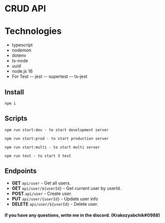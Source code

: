 # CRUD API

# Technologies

- typescript
- nodemon
- dotenv
- ts-node
- uuid
- node.js 16
- For Test
  -- jest
  -- supertest
  -- ts-jest

## Install

    npm i

## Scripts

    npm run start:dev - to start development server

    npm run start:prod - to start production server

    npm run start:multi - to start multi server

    npm run test - to start 3 test

## Endpoints

- **GET** `api/user` - Get all users.
- **GET** `api/user/${userId}` - Get current user by userId.
- **POST** `api/user` - Create user.
- **PUT** `api/user/{userId}` - Update user info
- **DELETE** `api/user/${userId}` - Delete user.

#### If you have any questions, write me in the discord. (Krakozyabchik#0988)
